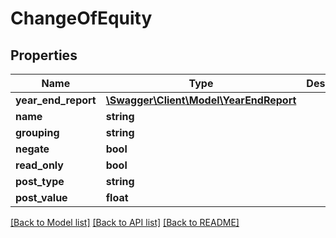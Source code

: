 # ChangeOfEquity

## Properties
Name | Type | Description | Notes
------------ | ------------- | ------------- | -------------
**year_end_report** | [**\Swagger\Client\Model\YearEndReport**](YearEndReport.md) |  | [optional] 
**name** | **string** |  | [optional] 
**grouping** | **string** |  | [optional] 
**negate** | **bool** |  | [optional] 
**read_only** | **bool** |  | [optional] 
**post_type** | **string** |  | [optional] 
**post_value** | **float** |  | [optional] 

[[Back to Model list]](../README.md#documentation-for-models) [[Back to API list]](../README.md#documentation-for-api-endpoints) [[Back to README]](../README.md)


